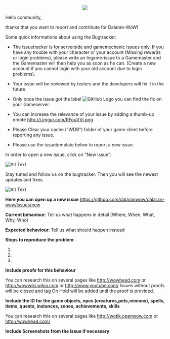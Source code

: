 <p align="center">
  <img src="http://i.imgur.com/eVJM860.jpg">
</p>

Hello community, 

thanks that you want to report and contribute for Dalaran-WoW!

Some quick informations about using the Bugtracker:

* The issuetracker is for serverside and gamemechanic issues only. If you have any trouble with your character or your account (Missing rewards or login problems), please write an Ingame-issue to a Gamemaster and the Gamemaster will then help you as soon as he can. (Create a new account if you cannot login with your old account due to login problems).

* Your issue will be reviewed by testers and the developers will fix it in the future.

* Only once the issue got the label ![GitHub Logo](http://i.imgur.com/TQviwND.png) you can find the fix on your Gameserver.

* You can increase the relevance of your issue by adding a thumb-up emote http://i.imgur.com/RFouVVi.png

* Please Clear your cache ("WDB") folder of your game client before reporting any issue. 

* Please use the issuetemplate below to report a new issue.

In order to open a new issue, click on "New Issue".

![Alt Text](https://i.gyazo.com/822bb01fcf1b9f05bc5b1bac7c23c597.gif)

Stay tuned and follow us on the bugtracker. Then you will see the newest updates and fixes.

![Alt Text](https://i.gyazo.com/17ec7afde5c5cd82d6898525e1227816.gif)



**Here you can open up a new issue** https://github.com/dalaranwow/dalaran-wow/issues/new

**Current behaviour**: Tell us what happens in detail (Where, When, What, Why, Who)

**Expected behaviour**: Tell us what should happen instead

**Steps to reproduce the problem**:

1. 
2. 
3. 

**Include proofs for this behaviour**

You can research this on several pages like http://wowhead.com or http://wowwiki.wikia.com or http://www.youtube.com/
Issues without proofs will be closed and tag On Hold will be added until the proof is provided.

**Include the ID for the game objects, npcs (creatures,pets,minions), spells, items, quests, instances, zones, achievements, skills**

You can research this on several pages like http://wotlk.openwow.com or http://wowhead.com/

**Include Screenshots from the issue if necessary**
